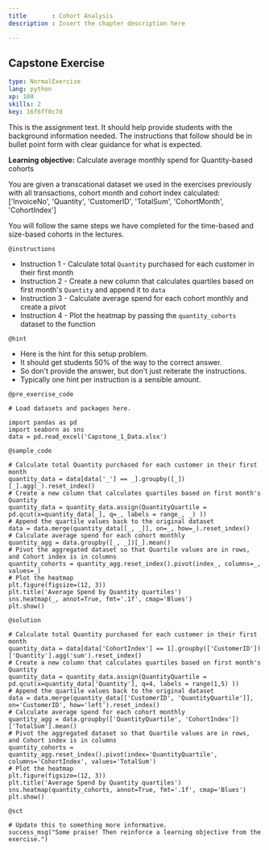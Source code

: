```yaml
---
title       : Cohort Analysis
description : Insert the chapter description here

---
```

## Capstone Exercise

```yaml
type: NormalExercise
lang: python
xp: 100
skills: 2
key: 16f6ff0c7d

```
This is the assignment text. It should help provide students with the background information needed.
The instructions that follow should be in bullet point form with clear guidance for what is expected.

**Learning objective:** Calculate average monthly spend for Quantity-based cohorts

You are given a transcational dataset we used in the exercises previously with all transactions, cohort month and cohort index calculated:
['InvoiceNo', 'Quantity', 'CustomerID', 'TotalSum', 'CohortMonth', 'CohortIndex']

You will follow the same steps we have completed for the time-based and size-based cohorts in the lectures. 

`@instructions`
- Instruction 1 - Calculate total `Quantity` purchased for each customer in their first month
- Instruction 2 - Create a new column that calculates quartiles based on first month's `Quantity` and append it to `data`
- Instruction 3 - Calculate average spend for each cohort monthly and create a pivot 
- Instruction 4 - Plot the heatmap by passing the `quantity_cohorts` dataset to the function

`@hint`
- Here is the hint for this setup problem. 
- It should get students 50% of the way to the correct answer.
- So don't provide the answer, but don't just reiterate the instructions.
- Typically one hint per instruction is a sensible amount.

`@pre_exercise_code`
```{python}
# Load datasets and packages here.

import pandas as pd
import seaborn as sns
data = pd.read_excel('Capstone_1_Data.xlsx')

```
`@sample_code`
```{python}
# Calculate total Quantity purchased for each customer in their first month
quantity_data = data[data['_'] == _].groupby([_])[_].agg(_).reset_index()
# Create a new column that calculates quartiles based on first month's Quantity
quantity_data = quantity_data.assign(QuantityQuartile = pd.qcut(x=quantity_data[_], q=_, labels = range_, _) ))
# Append the quartile values back to the original dataset
data = data.merge(quantity_data[[_, _]], on=_, how=_).reset_index()
# Calculate average spend for each cohort monthly
quantity_agg = data.groupby([_, _])[_].mean()
# Pivot the aggregated dataset so that Quartile values are in rows, and Cohort index is in columns 
quantity_cohorts = quantity_agg.reset_index().pivot(index_, columns=_, values=_)
# Plot the heatmap 
plt.figure(figsize=(12, 3))
plt.title('Average Spend by Quantity quartiles')
sns.heatmap(_, annot=True, fmt='.1f', cmap='Blues')
plt.show()
```
`@solution`
```{python}
# Calculate total Quantity purchased for each customer in their first month
quantity_data = data[data['CohortIndex'] == 1].groupby(['CustomerID'])['Quantity'].agg('sum').reset_index()
# Create a new column that calculates quartiles based on first month's Quantity
quantity_data = quantity_data.assign(QuantityQuartile = pd.qcut(x=quantity_data['Quantity'], q=4, labels = range(1,5) ))
# Append the quartile values back to the original dataset
data = data.merge(quantity_data[['CustomerID', 'QuantityQuartile']], on='CustomerID', how='left').reset_index()
# Calculate average spend for each cohort monthly
quantity_agg = data.groupby(['QuantityQuartile', 'CohortIndex'])['TotalSum'].mean()
# Pivot the aggregated dataset so that Quartile values are in rows, and Cohort index is in columns 
quantity_cohorts = quantity_agg.reset_index().pivot(index='QuantityQuartile', columns='CohortIndex', values='TotalSum')
# Plot the heatmap 
plt.figure(figsize=(12, 3))
plt.title('Average Spend by Quantity quartiles')
sns.heatmap(quantity_cohorts, annot=True, fmt='.1f', cmap='Blues')
plt.show()
```
`@sct`
```{python}
# Update this to something more informative.
success_msg("Some praise! Then reinforce a learning objective from the exercise.")
```




